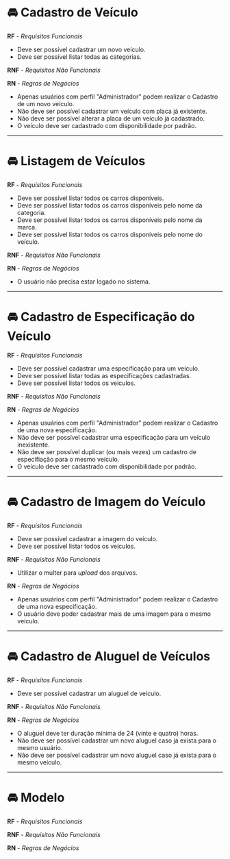 # 🚘️ Cadastro de Veículo

**RF** - _Requisitos Funcionais_

- Deve ser possível cadastrar um novo veículo.
- Deve ser possível listar todas as categorias.

**RNF** - _Requisitos Não Funcionais_

**RN** - _Regras de Negócios_

- Apenas usuários com perfil "Administrador" podem realizar o Cadastro de um novo veículo.
- Não deve ser possível cadastrar um veículo com placa já existente.
- Não deve ser possível alterar a placa de um veículo já cadastrado.
- O veículo deve ser cadastrado com disponibilidade por padrão.

---

# 🚘️ Listagem de Veículos

**RF** - _Requisitos Funcionais_

- Deve ser possível listar todos os carros disponíveis.
- Deve ser possível listar todos os carros disponíveis pelo nome da categoria.
- Deve ser possível listar todos os carros disponíveis pelo nome da marca.
- Deve ser possível listar todos os carros disponíveis pelo nome do veículo.

**RNF** - _Requisitos Não Funcionais_

**RN** - _Regras de Negócios_

- O usuário não precisa estar logado no sistema.

---

# 🚘️ Cadastro de Especificação do Veículo

**RF** - _Requisitos Funcionais_

- Deve ser possível cadastrar uma especificação para um veículo.
- Deve ser possível listar todas as especificações cadastradas.
- Deve ser possível listar todos os veículos.

**RNF** - _Requisitos Não Funcionais_

**RN** - _Regras de Negócios_

- Apenas usuários com perfil "Administrador" podem realizar o Cadastro de uma nova especificação.
- Não deve ser possível cadastrar uma especificação para um veículo inexistente.
- Não deve ser possível duplicar (ou mais vezes) um cadastro de especifiação para o mesmo veículo.
- O veículo deve ser cadastrado com disponibilidade por padrão.

---

# 🚘️ Cadastro de Imagem do Veículo

**RF** - _Requisitos Funcionais_

- Deve ser possível cadastrar a imagem do veículo.
- Deve ser possível listar todos os veículos.

**RNF** - _Requisitos Não Funcionais_

- Utilizar o multer para _upload_ dos arquivos.

**RN** - _Regras de Negócios_

- Apenas usuários com perfil "Administrador" podem realizar o Cadastro de uma nova especificação.
- O usuário deve poder cadastrar mais de uma imagem para o mesmo veículo.

---

# 🚘️ Cadastro de Aluguel de Veículos

**RF** - _Requisitos Funcionais_

- Deve ser possível cadastrar um aluguel de veículo.

**RNF** - _Requisitos Não Funcionais_

**RN** - _Regras de Negócios_

- O aluguel deve ter duração mínima de 24 (vinte e quatro) horas.
- Não deve ser possível cadastrar um novo aluguel caso já exista para o mesmo usuário.
- Não deve ser possível cadastrar um novo aluguel caso já exista para o mesmo veículo.

---

# 🚘️ Modelo

**RF** - _Requisitos Funcionais_

**RNF** - _Requisitos Não Funcionais_

**RN** - _Regras de Negócios_
